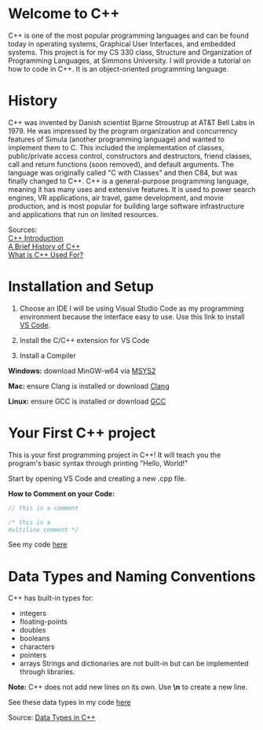 # Welcome to C++

C++ is one of the most popular programming languages and can be found today in operating systems, Graphical User Interfaces, and embedded systems. This project is for my CS 330 class, Structure and Organization of Programming Languages, at Simmons University. I will provide a tutorial on how to code in C++. It is an object-oriented programming language.

# History

C++ was invented by Danish scientist Bjarne Stroustrup at AT&T Bell Labs in 1979. He was impressed by the program organization and concurrency features of Simula (another programming language) and wanted to implement them to C. This included the implementation of classes, public/private access control, constructors and destructors, friend classes, call and return functions (soon removed), and default arguments. The language was originally called "C with Classes" and then C84, but was finally changed to C++. C++ is a general-purpose programming language, meaning it has many uses and extensive features. It is used to power search engines, VR applications, air travel, game development, and movie production, and is most popular for building large software infrastructure and applications that run on limited resources.

Sources: \
[C++ Introduction](https://www.w3schools.com/cpp/cpp_intro.asp)\
[A Brief History of C++](https://www.perforce.com/blog/qac/misra-cpp-history#introduction-c-history)\
[What is C++ Used For?](https://www.codecademy.com/resources/blog/what-is-c-plus-plus-used-for)

# Installation and Setup

1. Choose an IDE
I will be using Visual Studio Code as my programming environment because the interface easy to use.
Use this link to install [VS Code](https://code.visualstudio.com/download).

2. Install the C/C++ extension for VS Code

3. Install a Compiler

**Windows:**
download MinGW-w64 via [MSYS2](https://code.visualstudio.com/docs/cpp/config-mingw)

**Mac:**
ensure Clang is installed or download [Clang](https://code.visualstudio.com/docs/cpp/config-clang-mac)

**Linux:**
ensure GCC is installed or download [GCC](https://code.visualstudio.com/docs/cpp/config-linux)

# Your First C++ project

This is your first programming project in C++! It will teach you the program's basic syntax through printing "Hello, World!"

Start by opening VS Code and creating a new .cpp file.

**How to Comment on your Code:**
```cpp
// this is a comment

/* this is a 
multiline comment */
```

See my code [here](helloworld.cpp)

# Data Types and Naming Conventions

C++ has built-in types for:
* integers
* floating-points
* doubles
* booleans
* characters
* pointers
* arrays
Strings and dictionaries are not built-in but can be implemented through libraries.

**Note:** C++ does not add new lines on its own. Use **\n** to create a new line.

See these data types in my code [here](datatypes.cpp)

Source: [Data Types in C++](https://www.geeksforgeeks.org/cpp/cpp-data-types/)